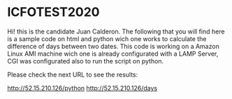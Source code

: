 # ICFOTEST2020


Hi! this is the candidate Juan Calderon. The following that you will find here is a sample code on html and python wich one works to calculate the difference of days between two dates.
This code is working on a Amazon Linux AMI machine wich one is already configurated with a LAMP Server, CGI was configurated also to run the script on python.

Please check the next URL to see the results: 

http://52.15.210.126/python
http://52.15.210.126/days


